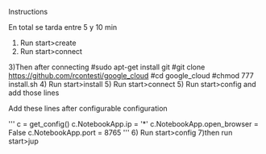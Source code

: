 Instructions


En total se tarda entre 5 y 10 min

1) Run start>create
2) Run start>connect


3)Then after connecting
#sudo apt-get install git
#git clone https://github.com/rcontesti/google_cloud
#cd google_cloud
#chmod 777 install.sh
4) Run start>install
5) Run start>connect
5) Run start>config and add those lines


Add these lines after configurable configuration

'''
c = get_config()
c.NotebookApp.ip = '*'
c.NotebookApp.open_browser = False
c.NotebookApp.port = 8765
'''
6) Run start>config
7)then run start>jup




